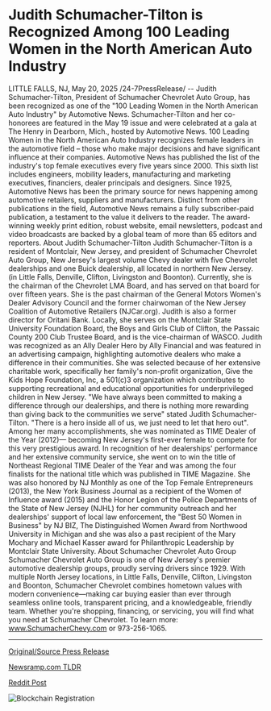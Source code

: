 # Judith Schumacher-Tilton is Recognized Among 100 Leading Women in the North American Auto Industry

LITTLE FALLS, NJ, May 20, 2025 /24-7PressRelease/ -- Judith Schumacher-Tilton, President of Schumacher Chevrolet Auto Group, has been recognized as one of the "100 Leading Women in the North American Auto Industry" by Automotive News. Schumacher-Tilton and her co-honorees are featured in the May 19 issue and were celebrated at a gala at The Henry in Dearborn, Mich., hosted by Automotive News.  100 Leading Women in the North American Auto Industry recognizes female leaders in the automotive field – those who make major decisions and have significant influence at their companies. Automotive News has published the list of the industry's top female executives every five years since 2000. This sixth list includes engineers, mobility leaders, manufacturing and marketing executives, financiers, dealer principals and designers.  Since 1925, Automotive News has been the primary source for news happening among automotive retailers, suppliers and manufacturers. Distinct from other publications in the field, Automotive News remains a fully subscriber-paid publication, a testament to the value it delivers to the reader. The award-winning weekly print edition, robust website, email newsletters, podcast and video broadcasts are backed by a global team of more than 65 editors and reporters.  About Judith Schumacher-Tilton Judith Schumacher-Tilton is a resident of Montclair, New Jersey, and president of Schumacher Chevrolet Auto Group, New Jersey's largest volume Chevy dealer with five Chevrolet dealerships and one Buick dealership, all located in northern New Jersey. (in Little Falls, Denville, Clifton, Livingston and Boonton).  Currently, she is the chairman of the Chevrolet LMA Board, and has served on that board for over fifteen years. She is the past chairman of the General Motors Women's Dealer Advisory Council and the former chairwoman of the New Jersey Coalition of Automotive Retailers (NJCar.org). Judith is also a former director for Oritani Bank.  Locally, she serves on the Montclair State University Foundation Board, the Boys and Girls Club of Clifton, the Passaic County 200 Club Trustee Board, and is the vice-chairman of WASCO.  Judith was recognized as an Ally Dealer Hero by Ally Financial and was featured in an advertising campaign, highlighting automotive dealers who make a difference in their communities. She was selected because of her extensive charitable work, specifically her family's non-profit organization, Give the Kids Hope Foundation, Inc, a 501(c)3 organization which contributes to supporting recreational and educational opportunities for underprivileged children in New Jersey. "We have always been committed to making a difference through our dealerships, and there is nothing more rewarding than giving back to the communities we serve" stated Judith Schumacher-Tilton. "There is a hero inside all of us, we just need to let that hero out".  Among her many accomplishments, she was nominated as TIME Dealer of the Year (2012)— becoming New Jersey's first-ever female to compete for this very prestigious award. In recognition of her dealerships' performance and her extensive community service, she went on to win the title of Northeast Regional TIME Dealer of the Year and was among the four finalists for the national title which was published in TIME Magazine.   She was also honored by NJ Monthly as one of the Top Female Entrepreneurs (2013), the New York Business Journal as a recipient of the Women of Influence award (2015) and the Honor Legion of the Police Departments of the State of New Jersey (NJHL) for her community outreach and her dealerships' support of local law enforcement, the "Best 50 Women in Business" by NJ BIZ, The Distinguished Women Award from Northwood University in Michigan and she was also a past recipient of the Mary Mochary and Michael Kasser award for Philanthropic Leadership by Montclair State University.   About Schumacher Chevrolet Auto Group Schumacher Chevrolet Auto Group is one of New Jersey's premier automotive dealership groups, proudly serving drivers since 1929. With multiple North Jersey locations, in Little Falls, Denville, Clifton, Livingston and Boonton, Schumacher Chevrolet combines hometown values with modern convenience—making car buying easier than ever through seamless online tools, transparent pricing, and a knowledgeable, friendly team. Whether you're shopping, financing, or servicing, you will find what you need at Schumacher Chevrolet. To learn more: www.SchumacherChevy.com or 973-256-1065. 

---

[Original/Source Press Release](https://www.24-7pressrelease.com/press-release/522974/judith-schumacher-tilton-is-recognized-among-100-leading-women-in-the-north-american-auto-industry)
                    

[Newsramp.com TLDR](https://newsramp.com/curated-news/schumacher-chevrolet-auto-group-president-recognized-among-top-women-in-auto-industry/e7c5e7bafcdddf1baf10ee492ab75447) 

 



[Reddit Post](https://www.reddit.com/r/AwardsAndRecognition/comments/1kqyzge/schumacher_chevrolet_auto_group_president/) 



![Blockchain Registration](https://cdn.newsramp.app/24-7PressRelease/qrcode/255/20/evenETap.webp)